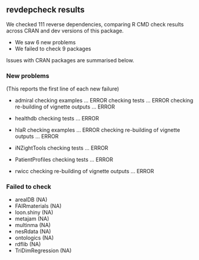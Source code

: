 ## revdepcheck results

We checked 111 reverse dependencies, comparing R CMD check results across CRAN and dev versions of this package.

 * We saw 6 new problems
 * We failed to check 9 packages

Issues with CRAN packages are summarised below.

### New problems
(This reports the first line of each new failure)

* admiral
  checking examples ... ERROR
  checking tests ... ERROR
  checking re-building of vignette outputs ... ERROR

* healthdb
  checking tests ... ERROR

* hlaR
  checking examples ... ERROR
  checking re-building of vignette outputs ... ERROR

* iNZightTools
  checking tests ... ERROR

* PatientProfiles
  checking tests ... ERROR

* rwicc
  checking re-building of vignette outputs ... ERROR

### Failed to check

* arealDB          (NA)
* FAIRmaterials    (NA)
* loon.shiny       (NA)
* metajam          (NA)
* multinma         (NA)
* nesRdata         (NA)
* ontologics       (NA)
* rdflib           (NA)
* TriDimRegression (NA)
